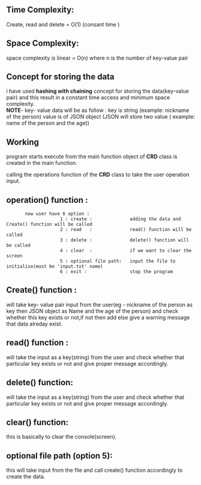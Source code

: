 ## Time Complexity:
   Create, read and delete = O(1) (consant time )
## Space Complexity:
   space complexity is linear = O(n) 
   where n is the number of key-value pair
## Concept for storing the data
   i have used **hashing with chaining** concept for storing the data(key-value pair) and this result in a constant time access and minimum space complexity.<br/>
   **NOTE**- key- value data will be as follow : key is string (example: nickname of the person)
                                                 value is of JSON object (JSON will store two value ( example: name of the person and the age))
## Working
   program starts execute from the main function 
   object of **CRD** class is created in the main function.
   
   
                                             
   calling the operations function of the **CRD** class to take the user operation input.
 ## operation() function :
           now user have 6 option :
                        1 : create :              adding the data and Create() function will be called
                        2 : read   :              read() function will be called
                        3 : delete :              delete() function will be called
                        4 : clear  :              if we want to clear the screen 
                        5 : optional file path:   input the file to initialise(must be 'input.txt' name)
                        6 : exit :                stop the program
                        
  ## Create() function :
   will take key- value pair input from the user(eg - nickname of the person as key then JSON object as Name and the age of the person) 
   and check whether this key exists or not,if not then add else give a warning message that data alreday exist.
   
  ## read() function :
   will take the input as a key(string) from the user and check whether that particular key exists or not and give proper message accordingly.
  ## delete() function:
   will take the input as a key(string) from the user and check whether that particular key exists or not and give proper message accordingly.
  ## clear() function:
   this is basically to clear the console(screen).
  ## optional file path (option 5):
   this will take input from the file and call create() function accordingly to create the data.  

